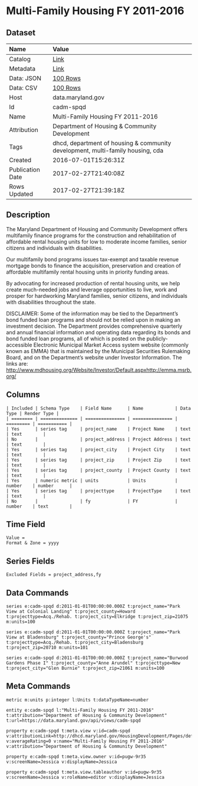 # Multi-Family Housing FY 2011-2016

## Dataset

| Name | Value |
| :--- | :---- |
| Catalog | [Link](https://catalog.data.gov/dataset/multi-family-housing-fy-2011-2015) |
| Metadata | [Link](https://data.maryland.gov/api/views/cadm-spqd) |
| Data: JSON | [100 Rows](https://data.maryland.gov/api/views/cadm-spqd/rows.json?max_rows=100) |
| Data: CSV | [100 Rows](https://data.maryland.gov/api/views/cadm-spqd/rows.csv?max_rows=100) |
| Host | data.maryland.gov |
| Id | cadm-spqd |
| Name | Multi-Family Housing FY 2011-2016 |
| Attribution | Department of Housing & Community Development |
| Tags | dhcd, department of housing & community development, multi-family housing, cda |
| Created | 2016-07-01T15:26:31Z |
| Publication Date | 2017-02-27T21:40:08Z |
| Rows Updated | 2017-02-27T21:39:18Z |

## Description

The Maryland Department of Housing and Community Development offers multifamily finance programs for the construction and rehabilitation of affordable rental housing units for low to moderate income families, senior citizens and individuals with disabilities.

Our multifamily bond programs issues tax-exempt and taxable revenue mortgage bonds to finance the acquisition, preservation and creation of affordable multifamily rental housing units in priority funding areas.

By advocating for increased production of rental housing units, we help create much-needed jobs and leverage opportunities to live, work and prosper for hardworking Maryland families, senior citizens, and individuals with disabilities throughout the state.​

DISCLAIMER: Some of the information may be tied to the Department’s bond funded loan programs and should not be relied upon in making an investment decision. The Department provides comprehensive quarterly and annual financial information and operating data regarding its bonds and bond funded loan programs, all of which is posted on the publicly-accessible Electronic Municipal Market Access system website (commonly known as EMMA) that is maintained by the Municipal Securities Rulemaking Board, and on the Department’s website under Investor Information. The links are: http://www.mdhousing.org/Website/Investor/Default.aspxhttp://emma.msrb.org/

## Columns

```ls
| Included | Schema Type    | Field Name      | Name            | Data Type | Render Type |
| ======== | ============== | =============== | =============== | ========= | =========== |
| Yes      | series tag     | project_name    | Project Name    | text      | text        |
| No       |                | project_address | Project Address | text      | text        |
| Yes      | series tag     | project_city    | Project City    | text      | text        |
| Yes      | series tag     | project_zip     | Project Zip     | text      | text        |
| Yes      | series tag     | project_county  | Project County  | text      | text        |
| Yes      | numeric metric | units           | Units           | number    | number      |
| Yes      | series tag     | projecttype     | ProjectType     | text      | text        |
| No       |                | fy              | FY              | number    | text        |
```

## Time Field

```ls
Value = 
Format & Zone = yyyy
```

## Series Fields

```ls
Excluded Fields = project_address,fy
```

## Data Commands

```ls
series e:cadm-spqd d:2011-01-01T00:00:00.000Z t:project_name="Park View at Colonial Landing" t:project_county=Howard t:projecttype=Acq./Rehab. t:project_city=Elkridge t:project_zip=21075 m:units=100

series e:cadm-spqd d:2011-01-01T00:00:00.000Z t:project_name="Park View at Bladensburg" t:project_county="Prince George's" t:projecttype=Acq./Rehab. t:project_city=Bladensburg t:project_zip=20710 m:units=101

series e:cadm-spqd d:2011-01-01T00:00:00.000Z t:project_name="Burwood Gardens Phase I" t:project_county="Anne Arundel" t:projecttype=New t:project_city="Glen Burnie" t:project_zip=21061 m:units=100
```

## Meta Commands

```ls
metric m:units p:integer l:Units t:dataTypeName=number

entity e:cadm-spqd l:"Multi-Family Housing FY 2011-2016" t:attribution="Department of Housing & Community Development" t:url=https://data.maryland.gov/api/views/cadm-spqd

property e:cadm-spqd t:meta.view v:id=cadm-spqd v:attributionLink=http://dhcd.maryland.gov/HousingDevelopment/Pages/default.aspx v:averageRating=0 v:name="Multi-Family Housing FY 2011-2016" v:attribution="Department of Housing & Community Development"

property e:cadm-spqd t:meta.view.owner v:id=pugw-9r35 v:screenName=Jessica v:displayName=Jessica

property e:cadm-spqd t:meta.view.tableauthor v:id=pugw-9r35 v:screenName=Jessica v:roleName=editor v:displayName=Jessica
```